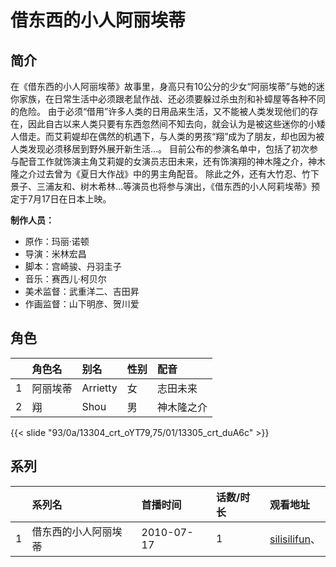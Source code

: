 # 借东西的小人阿丽埃蒂


## 简介

在《借东西的小人阿丽埃蒂》故事里，身高只有10公分的少女“阿丽埃蒂”与她的迷你家族，在日常生活中必须跟老鼠作战、还必须要躲过杀虫剂和补蟑屋等各种不同的危险。
由于必须“借用”许多人类的日用品来生活，又不能被人类发现他们的存在，因此自古以来人类只要有东西忽然间不知去向，就会认为是被这些迷你的小矮人借走。而艾莉媞却在偶然的机遇下，与人类的男孩“翔”成为了朋友，却也因为被人类发现必须移居到野外展开新生活…。
目前公布的参演名单中，包括了初次参与配音工作就饰演主角艾莉媞的女演员志田未来，还有饰演翔的神木隆之介，神木隆之介过去曾为《夏日大作战》中的男主角配音。
除此之外，还有大竹忍、竹下景子、三浦友和、树木希林…等演员也将参与演出，《借东西的小人阿莉埃蒂》预定于7月17日在日本上映。

**制作人员：**
- 原作：玛丽·诺顿
- 导演：米林宏昌
- 脚本：宫崎骏、丹羽圭子
- 音乐：赛西儿·柯贝尔
- 美术监督：武重洋二、吉田昇
- 作画监督：山下明彦、贺川爱

## 角色

|     |   角色名   |   别名  | 性别 |  配音  |
|:--- |:------  |:----      |:---  |:--   |
| 1 | 阿丽埃蒂 | Arrietty | 女 | 志田未来 |
| 2 | 翔 | Shou | 男 | 神木隆之介 |

{{< slide "93/0a/13304_crt_oYT79,75/01/13305_crt_duA6c" >}}

## 系列

|     |   系列名   |   首播时间  | 话数/时长  | 观看地址 |
|:---  |:------    |:----      |:---       |:---  |
| 1 | 借东西的小人阿丽埃蒂 | 2010-07-17 | 1 | [silisilifun](https://www.silisilifun.com/vodsearch/?wd=借东西的小人阿丽埃蒂)、  |



